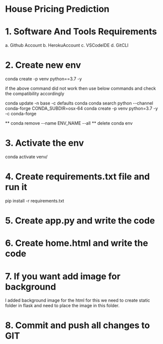 # House Pricing Prediction

# 1. Software And Tools Requirements

a. Github Account
b. HerokuAccount
c. VSCodeIDE
d. GitCLI

# 2. Create new env 

conda create -p venv python==3.7 -y 


if the above command did not work then use below commands and check the compatibility accordingly

conda update -n base -c defaults conda
conda search python --channel conda-forge
CONDA_SUBDIR=osx-64 conda create -p venv python=3.7 -y -c conda-forge

** conda remove --name ENV_NAME --all ** delete conda env

# 3. Activate the env

conda activate venv/

# 4. Create requirements.txt file and run it

pip install -r requirements.txt

# 5. Create app.py and write the code 

# 6. Create home.html and write the code

# 7. If you want add image for background
I added background image for the html for 
this we need to create static folder in flask
and need to place the image in this folder.

# 8. Commit and push all changes to GIT
